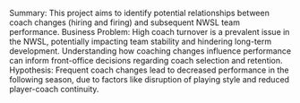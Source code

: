 Summary: This project aims to identify potential relationships between coach changes (hiring and firing) and subsequent NWSL team performance.
Business Problem: High coach turnover is a prevalent issue in the NWSL, potentially impacting team stability and hindering long-term development. Understanding how coaching changes influence performance can inform front-office decisions regarding coach selection and retention.
Hypothesis: Frequent coach changes lead to decreased performance in the following season, due to factors like disruption of playing style and reduced player-coach continuity.
